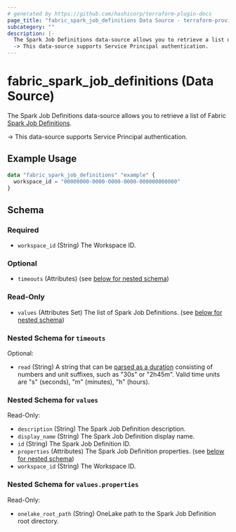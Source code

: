 ```yaml
---
# generated by https://github.com/hashicorp/terraform-plugin-docs
page_title: "fabric_spark_job_definitions Data Source - terraform-provider-fabric"
subcategory: ""
description: |-
  The Spark Job Definitions data-source allows you to retrieve a list of Fabric Spark Job Definitions https://learn.microsoft.com/fabric/data-engineering/spark-job-definition.
  -> This data-source supports Service Principal authentication.
---
```


# fabric_spark_job_definitions (Data Source)

The Spark Job Definitions data-source allows you to retrieve a list of Fabric [Spark Job Definitions](https://learn.microsoft.com/fabric/data-engineering/spark-job-definition).

-> This data-source supports Service Principal authentication.

## Example Usage

```terraform
data "fabric_spark_job_definitions" "example" {
  workspace_id = "00000000-0000-0000-0000-000000000000"
}
```

<!-- schema generated by tfplugindocs -->
## Schema

### Required

- `workspace_id` (String) The Workspace ID.

### Optional

- `timeouts` (Attributes) (see [below for nested schema](#nestedatt--timeouts))

### Read-Only

- `values` (Attributes Set) The list of Spark Job Definitions. (see [below for nested schema](#nestedatt--values))

<a id="nestedatt--timeouts"></a>

### Nested Schema for `timeouts`

Optional:

- `read` (String) A string that can be [parsed as a duration](https://pkg.go.dev/time#ParseDuration) consisting of numbers and unit suffixes, such as "30s" or "2h45m". Valid time units are "s" (seconds), "m" (minutes), "h" (hours).

<a id="nestedatt--values"></a>

### Nested Schema for `values`

Read-Only:

- `description` (String) The Spark Job Definition description.
- `display_name` (String) The Spark Job Definition display name.
- `id` (String) The Spark Job Definition ID.
- `properties` (Attributes) The Spark Job Definition properties. (see [below for nested schema](#nestedatt--values--properties))
- `workspace_id` (String) The Workspace ID.

<a id="nestedatt--values--properties"></a>

### Nested Schema for `values.properties`

Read-Only:

- `onelake_root_path` (String) OneLake path to the Spark Job Definition root directory.
